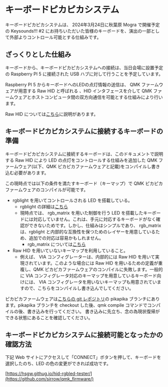 # キーボードピカピカシステム
キーボードピカピカシステムは、 2024年3月24日に秋葉原 Mogra で開催予定の Keysounds!!! #2 にお持ちいただいた皆様のキーボードを、演出の一部として外部よりコントロール可能とする仕組みです。

## ざっくりとした仕組み
キーボードから、キーボードピカピカシステムへの接続は、当日会場に設置予定の Raspberry PI 5 に接続された USB ハブに対して行うことを予定しています。

Raspberry PI 5 からキーボードへのLEDの点灯情報の送信は、 QMK ファームウェアが用意する Raw HID と呼ばれる 、HID インタフェースを介して QMK ファームウェアとホストコンピュータ間の双方向通信を可能とする仕組みにより行います。

Raw HID については[こちら](https://github.com/qmk/qmk_firmware/blob/master/docs/ja/feature_rawhid.md)に説明があります。


## キーボードピカピカシステムに接続するキーボードの準備
キーボードピカピカシステムに接続するキーボードは、このドキュメントで説明する Raw HID により LED の点灯をコントロールする仕組みを追加した QMK ファームウェア(以下、QMK ピカピカファームウェアと記載)をコンパイルし書き込む必要があります。

この現時点では以下の条件を満たすキーボード（キーマップ）で QMK ピカピカファームウェアのコンパイルが可能です。

- rgblight を用いてコントロールされる LED を搭載している。
  - rgblight の詳細は[こちら](https://github.com/qmk/qmk_firmware/blob/master/docs/feature_rgblight.md)
  - 現時点では、 rgb_matrix を用いた制御を行う LED を搭載したキーボードには対応していません。これは、手元に対応するキーボードがなく確認ができないためです。しかし、仕組みはシンプルであり、 rgb_matrix は、rgblight と内部的な互換性を保つためのレイヤーを用意しているため、追加での対応は容易かもしれません。
    - rgb_matrix については[こちら](https://github.com/qmk/qmk_firmware/blob/master/docs/feature_rgb_matrix.md)
- Raw HID を用いていないキーマップを利用していること。
  - 例えば、 VIA コンフィグレーターは、内部的には Raw HID を用いて実現されています。このような場合には Raw HID を用いるための定義が重複し、QMK ピカピカファームウェアのコンパイルに失敗します。一般的に VIA コンフィグレータ対応のキーマップを用意しているキーボード向けには、 VIA コンフィグレータを用いないキーマップも用意されていますので、こちらをコンパイルし書き込んでしてください。

ピカピカファームウェアは[こちらの git レポジトリ](https://github.com/sirrow/qmk_firmware/)の pikapika ブランチにあります。pikapika ブランチを checkout した後、qmk compile コマンドでコンパイルの後、書き込みを行ってください。
書き込みに先立ち、念の為現状復帰ができる状態にあることを確認してください。


## キーボードピカピカシステムに接続可能となったかの確認方法
下記 Web サイトにアクセスして「CONNECT」ボタンを押して、キーボードを選択したのち、LED の色の変更ができれば成功です。

[https://hsgw.githug.io/hid-rgbled-tester/](https://github.com/sirrow/qmk_firmware/)

